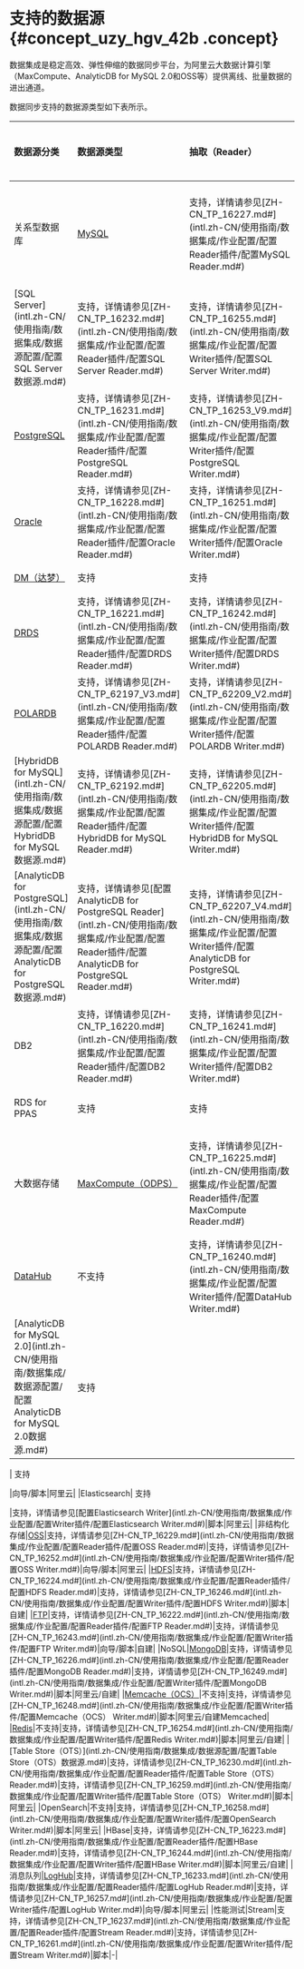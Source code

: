 # 支持的数据源 {#concept_uzy_hgv_42b .concept}

数据集成是稳定高效、弹性伸缩的数据同步平台，为阿里云大数据计算引擎（MaxCompute、AnalyticDB for MySQL 2.0和OSS等）提供离线、批量数据的进出通道。

数据同步支持的数据源类型如下表所示。

|数据源分类|数据源类型|抽取（Reader）|导入（Writer）|支持方式|支持类型|
|:----|:----|:---------|:---------|:---|:---|
|关系型数据库|[MySQL](intl.zh-CN/使用指南/数据集成/数据源配置/配置MySQL数据源.md#)|支持，详情请参见[ZH-CN\_TP\_16227.md\#](intl.zh-CN/使用指南/数据集成/作业配置/配置Reader插件/配置MySQL Reader.md#)|支持，详情请参见[ZH-CN\_TP\_16250.md\#](intl.zh-CN/使用指南/数据集成/作业配置/配置Writer插件/配置MySQL Writer.md#)|向导/脚本|阿里云/自建|
|[SQL Server](intl.zh-CN/使用指南/数据集成/数据源配置/配置SQL Server数据源.md#)|支持，详情请参见[ZH-CN\_TP\_16232.md\#](intl.zh-CN/使用指南/数据集成/作业配置/配置Reader插件/配置SQL Server Reader.md#)|支持，详情请参见[ZH-CN\_TP\_16255.md\#](intl.zh-CN/使用指南/数据集成/作业配置/配置Writer插件/配置SQL Server Writer.md#)|向导/脚本|阿里云/自建|
|[PostgreSQL](intl.zh-CN/使用指南/数据集成/数据源配置/配置PostgreSQL数据源.md#)|支持，详情请参见[ZH-CN\_TP\_16231.md\#](intl.zh-CN/使用指南/数据集成/作业配置/配置Reader插件/配置PostgreSQL Reader.md#)|支持，详情请参见[ZH-CN\_TP\_16253\_V9.md\#](intl.zh-CN/使用指南/数据集成/作业配置/配置Writer插件/配置PostgreSQL Writer.md#)|向导/脚本|阿里云/自建|
|[Oracle](intl.zh-CN/使用指南/数据集成/数据源配置/配置Oracle数据源.md#)|支持，详情请参见[ZH-CN\_TP\_16228.md\#](intl.zh-CN/使用指南/数据集成/作业配置/配置Reader插件/配置Oracle Reader.md#)|支持，详情请参见[ZH-CN\_TP\_16251.md\#](intl.zh-CN/使用指南/数据集成/作业配置/配置Writer插件/配置Oracle Writer.md#)|向导/脚本|自建|
|[DM（达梦）](intl.zh-CN/使用指南/数据集成/数据源配置/配置DM数据源.md#)|支持|支持|脚本|自建|
|[DRDS](intl.zh-CN/使用指南/数据集成/数据源配置/配置DRDS数据源.md#)|支持，详情请参见[ZH-CN\_TP\_16221.md\#](intl.zh-CN/使用指南/数据集成/作业配置/配置Reader插件/配置DRDS Reader.md#)|支持，详情请参见[ZH-CN\_TP\_16242.md\#](intl.zh-CN/使用指南/数据集成/作业配置/配置Writer插件/配置DRDS Writer.md#)|向导/脚本|阿里云|
|[POLARDB](intl.zh-CN/使用指南/数据集成/数据源配置/配置POLARDB数据源.md#)|支持，详情请参见[ZH-CN\_TP\_62197\_V3.md\#](intl.zh-CN/使用指南/数据集成/作业配置/配置Reader插件/配置POLARDB Reader.md#)|支持，详情请参见[ZH-CN\_TP\_62209\_V2.md\#](intl.zh-CN/使用指南/数据集成/作业配置/配置Writer插件/配置POLARDB Writer.md#)|向导/脚本|阿里云|
|[HybridDB for MySQL](intl.zh-CN/使用指南/数据集成/数据源配置/配置HybridDB for MySQL数据源.md#)|支持，详情请参见[ZH-CN\_TP\_62192.md\#](intl.zh-CN/使用指南/数据集成/作业配置/配置Reader插件/配置HybridDB for MySQL Reader.md#)|支持，详情请参见[ZH-CN\_TP\_62205.md\#](intl.zh-CN/使用指南/数据集成/作业配置/配置Writer插件/配置HybridDB for MySQL Writer.md#)|向导/脚本|阿里云|
|[AnalyticDB for PostgreSQL](intl.zh-CN/使用指南/数据集成/数据源配置/配置AnalyticDB for PostgreSQL数据源.md#)|支持，详情请参见[配置AnalyticDB for PostgreSQL Reader](intl.zh-CN/使用指南/数据集成/作业配置/配置Reader插件/配置AnalyticDB for PostgreSQL Reader.md#)|支持，详情请参见[ZH-CN\_TP\_62207\_V4.md\#](intl.zh-CN/使用指南/数据集成/作业配置/配置Writer插件/配置AnalyticDB for PostgreSQL Writer.md#)|向导/脚本|阿里云|
|DB2|支持，详情请参见[ZH-CN\_TP\_16220.md\#](intl.zh-CN/使用指南/数据集成/作业配置/配置Reader插件/配置DB2 Reader.md#)|支持，详情请参见[ZH-CN\_TP\_16241.md\#](intl.zh-CN/使用指南/数据集成/作业配置/配置Writer插件/配置DB2 Writer.md#)|脚本|自建|
|RDS for PPAS|支持|支持|脚本|阿里云|
|大数据存储|[MaxCompute（ODPS）](intl.zh-CN/使用指南/数据集成/数据源配置/配置MaxCompute数据源.md#)|支持，详情请参见[ZH-CN\_TP\_16225.md\#](intl.zh-CN/使用指南/数据集成/作业配置/配置Reader插件/配置MaxCompute Reader.md#)|支持，详情请参见[ZH-CN\_TP\_16247.md\#](intl.zh-CN/使用指南/数据集成/作业配置/配置Writer插件/配置MaxCompute Writer.md#)|向导/脚本|阿里云|
|[DataHub](intl.zh-CN/使用指南/数据集成/数据源配置/配置DataHub数据源.md#)|不支持|支持，详情请参见[ZH-CN\_TP\_16240.md\#](intl.zh-CN/使用指南/数据集成/作业配置/配置Writer插件/配置DataHub Writer.md#)|脚本|阿里云|
|[AnalyticDB for MySQL 2.0](intl.zh-CN/使用指南/数据集成/数据源配置/配置AnalyticDB for MySQL 2.0数据源.md#)| 支持

 | 支持

 |向导/脚本|阿里云|
|Elasticsearch| 支持

 |支持，详情请参见[配置Elasticsearch Writer](intl.zh-CN/使用指南/数据集成/作业配置/配置Writer插件/配置Elasticsearch Writer.md#)|脚本|阿里云|
|非结构化存储|[OSS](intl.zh-CN/使用指南/数据集成/数据源配置/配置OSS数据源.md#)|支持，详情请参见[ZH-CN\_TP\_16229.md\#](intl.zh-CN/使用指南/数据集成/作业配置/配置Reader插件/配置OSS Reader.md#)|支持，详情请参见[ZH-CN\_TP\_16252.md\#](intl.zh-CN/使用指南/数据集成/作业配置/配置Writer插件/配置OSS Writer.md#)|向导/脚本|阿里云|
|[HDFS](intl.zh-CN/使用指南/数据集成/数据源配置/配置HDFS数据源.md#)|支持，详情请参见[ZH-CN\_TP\_16224.md\#](intl.zh-CN/使用指南/数据集成/作业配置/配置Reader插件/配置HDFS Reader.md#)|支持，详情请参见[ZH-CN\_TP\_16246.md\#](intl.zh-CN/使用指南/数据集成/作业配置/配置Writer插件/配置HDFS Writer.md#)|脚本|自建|
|[FTP](intl.zh-CN/使用指南/数据集成/数据源配置/配置FTP数据源.md#)|支持，详情请参见[ZH-CN\_TP\_16222.md\#](intl.zh-CN/使用指南/数据集成/作业配置/配置Reader插件/配置FTP Reader.md#)|支持，详情请参见[ZH-CN\_TP\_16243.md\#](intl.zh-CN/使用指南/数据集成/作业配置/配置Writer插件/配置FTP Writer.md#)|向导/脚本|自建|
|NoSQL|[MongoDB](intl.zh-CN/使用指南/数据集成/数据源配置/配置MongoDB数据源.md#)|支持，详情请参见[ZH-CN\_TP\_16226.md\#](intl.zh-CN/使用指南/数据集成/作业配置/配置Reader插件/配置MongoDB Reader.md#)|支持，详情请参见[ZH-CN\_TP\_16249.md\#](intl.zh-CN/使用指南/数据集成/作业配置/配置Writer插件/配置MongoDB Writer.md#)|脚本|阿里云/自建|
|[Memcache（OCS）](intl.zh-CN/使用指南/数据集成/数据源配置/配置Memcached数据源.md#)|不支持|支持，详情请参见[ZH-CN\_TP\_16248.md\#](intl.zh-CN/使用指南/数据集成/作业配置/配置Writer插件/配置Memcache（OCS） Writer.md#)|脚本|阿里云/自建Memcached|
|[Redis](intl.zh-CN/使用指南/数据集成/数据源配置/配置Redis数据源.md#)|不支持|支持，详情请参见[ZH-CN\_TP\_16254.md\#](intl.zh-CN/使用指南/数据集成/作业配置/配置Writer插件/配置Redis Writer.md#)|脚本|阿里云/自建|
|[Table Store（OTS）](intl.zh-CN/使用指南/数据集成/数据源配置/配置Table Store（OTS）数据源.md#)|支持，详情请参见[ZH-CN\_TP\_16230.md\#](intl.zh-CN/使用指南/数据集成/作业配置/配置Reader插件/配置Table Store（OTS） Reader.md#)|支持，详情请参见[ZH-CN\_TP\_16259.md\#](intl.zh-CN/使用指南/数据集成/作业配置/配置Writer插件/配置Table Store（OTS） Writer.md#)|脚本|阿里云|
|OpenSearch|不支持|支持，详情请参见[ZH-CN\_TP\_16258.md\#](intl.zh-CN/使用指南/数据集成/作业配置/配置Writer插件/配置OpenSearch Writer.md#)|脚本|阿里云|
|HBase|支持，详情请参见[ZH-CN\_TP\_16223.md\#](intl.zh-CN/使用指南/数据集成/作业配置/配置Reader插件/配置HBase Reader.md#)|支持，详情请参见[ZH-CN\_TP\_16244.md\#](intl.zh-CN/使用指南/数据集成/作业配置/配置Writer插件/配置HBase Writer.md#)|脚本|阿里云/自建|
|消息队列|[LogHub](intl.zh-CN/使用指南/数据集成/数据源配置/配置LogHub数据源.md#)|支持，详情请参见[ZH-CN\_TP\_16233.md\#](intl.zh-CN/使用指南/数据集成/作业配置/配置Reader插件/配置LogHub Reader.md#)|支持，详情请参见[ZH-CN\_TP\_16257.md\#](intl.zh-CN/使用指南/数据集成/作业配置/配置Writer插件/配置LogHub Writer.md#)|向导/脚本|阿里云|
|性能测试|Stream|支持，详情请参见[ZH-CN\_TP\_16237.md\#](intl.zh-CN/使用指南/数据集成/作业配置/配置Reader插件/配置Stream Reader.md#)|支持，详情请参见[ZH-CN\_TP\_16261.md\#](intl.zh-CN/使用指南/数据集成/作业配置/配置Writer插件/配置Stream Writer.md#)|脚本|-|

